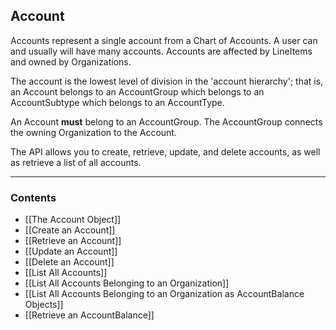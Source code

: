 ## Account
Accounts represent a single account from a Chart of Accounts. A user can and usually will have many accounts. Accounts are affected by LineItems and owned by Organizations. 

The account is the lowest level of division in the 'account hierarchy'; that is, an Account belongs to an AccountGroup which belongs to an AccountSubtype which belongs to an AccountType. 

An Account **must** belong to an AccountGroup. The AccountGroup connects the owning Organization to the Account.

The API allows you to create, retrieve, update, and delete accounts, as well as retrieve a list of all accounts. 
___
### Contents
- [[The Account Object]]
- [[Create an Account]]
- [[Retrieve an Account]]
- [[Update an Account]]
- [[Delete an Account]]
- [[List All Accounts]]
- [[List All Accounts Belonging to an Organization]]
- [[List All Accounts Belonging to an Organization as AccountBalance Objects]]
- [[Retrieve an AccountBalance]]
